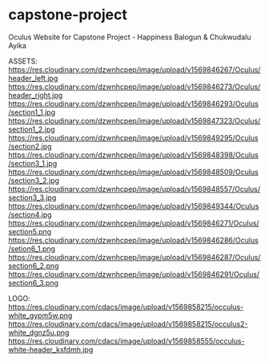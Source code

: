 # capstone-project
Oculus Website for Capstone Project - Happiness Balogun &amp; Chukwudalu Ayika


ASSETS:
https://res.cloudinary.com/dzwnhcpep/image/upload/v1569846267/Oculus/header_left.jpg
https://res.cloudinary.com/dzwnhcpep/image/upload/v1569846273/Oculus/header_right.jpg
https://res.cloudinary.com/dzwnhcpep/image/upload/v1569846293/Oculus/section1_1.jpg
https://res.cloudinary.com/dzwnhcpep/image/upload/v1569847323/Oculus/section1_2.jpg
https://res.cloudinary.com/dzwnhcpep/image/upload/v1569849295/Oculus/section2.jpg
https://res.cloudinary.com/dzwnhcpep/image/upload/v1569848398/Oculus/section3_1.jpg
https://res.cloudinary.com/dzwnhcpep/image/upload/v1569848509/Oculus/section3_2.jpg
https://res.cloudinary.com/dzwnhcpep/image/upload/v1569848557/Oculus/section3_3.jpg
https://res.cloudinary.com/dzwnhcpep/image/upload/v1569849344/Oculus/section4.jpg
https://res.cloudinary.com/dzwnhcpep/image/upload/v1569846271/Oculus/section5.png
https://res.cloudinary.com/dzwnhcpep/image/upload/v1569846286/Oculus/setion6_1.png
https://res.cloudinary.com/dzwnhcpep/image/upload/v1569846287/Oculus/section6_2.png
https://res.cloudinary.com/dzwnhcpep/image/upload/v1569846291/Oculus/section6_3.png


LOGO:
https://res.cloudinary.com/cdacs/image/upload/v1569858215/occulus-white_gypm5w.png
https://res.cloudinary.com/cdacs/image/upload/v1569858215/occulus2-white_dgnz5u.png
https://res.cloudinary.com/cdacs/image/upload/v1569858555/occulus-white-header_ksfdmh.jpg
